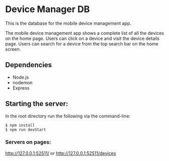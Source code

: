 # Device Manager DB

This is the database for the mobile device management app. 

The mobile device management app shows a complete list of all the devices on the home page. Users can click on a device and visit the device details page. Users can search for a device from the top search bar on the home screen.

## Dependencies
- Node.js
- nodemon
- Express

## Starting the server:

In the root directory run the following via the command-line:

```
$ npm install
$ npm run devStart
```

### Servers on pages:

http://127.0.0.1:52511/ or http://127.0.0.1:52511/devices
